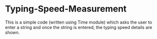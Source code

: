# Typing-Speed-Measurement
This is a simple code (written using Time module) which asks the user to enter a string and once the string is entered, the typing speed details are shown.
